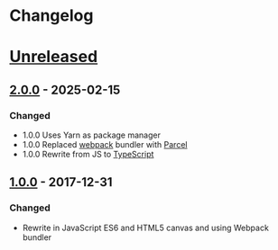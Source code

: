 # Changelog

# [Unreleased][dev]

## [2.0.0][2.0.0] - 2025-02-15
### Changed
- 1.0.0 Uses Yarn as package manager
- 1.0.0 Replaced [webpack][webpack] bundler with [Parcel][parcel]
- 1.0.0 Rewrite from JS to [TypeScript][ts]

## [1.0.0][1.0.0] - 2017-12-31
### Changed
- Rewrite in JavaScript ES6 and HTML5 canvas and using Webpack bundler

[dev]: https://github.com/jarirepo/production-line-simulation/tree/dev

[2.0.0]: https://github.com/jarirepo/production-line-simulation/compare/1.0.0...v2.0.0
[1.0.0]: https://github.com/jarirepo/production-line-simulation/releases/tag/1.0.0

[ts]: https://www.typescriptlang.org/
[webpack]: https://webpack.js.org/
[parcel]: https://parceljs.org/
